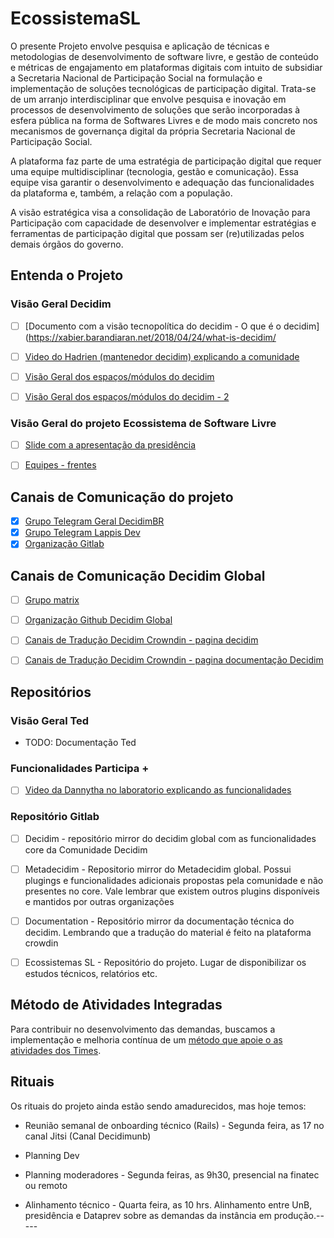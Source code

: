 # EcossistemaSL


O presente Projeto envolve pesquisa e aplicação de técnicas e metodologias de desenvolvimento de software livre, e gestão de conteúdo e métricas de engajamento em plataformas digitais com intuito de subsidiar a Secretaria Nacional de Participação Social na formulação e implementação de soluções tecnológicas de participação digital. Trata-se de um arranjo interdisciplinar que envolve pesquisa e inovação em processos de desenvolvimento de soluções que serão incorporadas à esfera pública na forma de Softwares Livres e de modo mais concreto nos mecanismos de governança digital da própria Secretaria Nacional de Participação Social.


A plataforma faz parte de uma estratégia de participação digital que requer uma equipe multidisciplinar (tecnologia, gestão e comunicação).
Essa equipe visa garantir o desenvolvimento e adequação das funcionalidades da plataforma e, também, a relação com a população. 

A visão estratégica visa a consolidação de Laboratório de Inovação para Participação com capacidade de desenvolver e implementar estratégias e ferramentas de participação digital que possam ser (re)utilizadas pelos demais órgãos do governo.

## Entenda o Projeto

### Visão Geral Decidim

- [ ] [Documento com a visão tecnopolítica do decidim - O que é o decidim](https://xabier.barandiaran.net/2018/04/24/what-is-decidim/
- [ ] [Video do Hadrien (mantenedor decidim) explicando a comunidade](https://drive.google.com/file/d/1zhU3TPehE9ThELOvKikjxOC4iUuzy1Lb/view?usp=sharing)
- [ ] [Visão Geral dos espaços/módulos do decidim](https://docs.decidim.org/en/v0.27/admin/)
- [ ] [Visão Geral dos espaços/módulos do decidim - 2](https://docs.decidim.org/en/v0.27/features/general-description)



### Visão Geral do projeto Ecossistema de Software Livre

- [ ] [Slide com a apresentação da presidência](https://docs.google.com/presentation/d/1dALtIzLVS9e-rTt_C0F3VmlOvtyy0pPe/edit?usp=sharing&ouid=108239589330623281695&rtpof=true&sd=true)
- [ ] [Equipes - frentes](https://www.figma.com/file/IH20q4cPvJ1bgl0x3JSsTy/Diretoria-de-participa%C3%A7%C3%A3o-digital?type=whiteboard&node-id=0%3A1&t=9Jy8aeFQB70NnqRS-1)


## Canais de Comunicação do projeto

- [x] [Grupo Telegram Geral DecidimBR](https://t.me/DecidimBR)
- [x] [Grupo Telegram Lappis Dev](https://t.me/+3ft5LFW6D_hkN2Mx)
- [x] [Organização Gitlab](https://gitlab.com/lappis-unb/decidimbr)

## Canais de Comunicação Decidim Global

- [ ] [Grupo matrix](#decidimdevs:matrix.org)
- [ ] [Organização Github Decidim Global](https://github.com/decidim)
- [ ] [Canais de Tradução Decidim Crowndin - pagina decidim](https://crowdin.com/project/decidimorg/pt-BR)
- [ ] [Canais de Tradução Decidim Crowndin - pagina documentação Decidim](https://crowdin.com/project/decidim/pt-BR)


## Repositórios 

### Visão Geral Ted

- TODO: Documentação Ted

### Funcionalidades Participa +

- [ ] [Video da Dannytha no laboratorio explicando as funcionalidades](https://youtube.com/live/l_0SmU05eGY)

### Repositório Gitlab

- [ ] Decidim - repositório mirror do decidim global com as funcionalidades core da Comunidade Decidim

- [ ] Metadecidim - Repositorio mirror do Metadecidim global. Possui plugings e funcionalidades adicionais propostas pela comunidade e não presentes no core. Vale lembrar que existem outros plugins disponíveis e mantidos por outras organizações

- [ ] Documentation - Repositório mirror da documentação técnica do decidim. Lembrando que a tradução do material é feito na plataforma crowdin

- [ ] Ecossistemas SL - Repositório do projeto. Lugar de disponibilizar os estudos técnicos, relatórios etc.

## Método de Atividades Integradas

Para contribuir no desenvolvimento das demandas, buscamos a implementação e melhoria contínua de um [método que apoie o as atividades dos Times](https://encurtador.com.br/avKUV).

## Rituais

Os rituais do projeto ainda estão sendo amadurecidos, mas hoje temos:

- Reunião semanal de onboarding técnico (Rails) - Segunda feira, as 17 no canal Jitsi (Canal Decidimunb)

- Planning Dev

- Planning moderadores - Segunda feiras, as 9h30, presencial na finatec ou remoto

- Alinhamento técnico - Quarta feira, as 10 hrs. Alinhamento entre UnB, presidência e Dataprev sobre as demandas da instância em produção.-----
